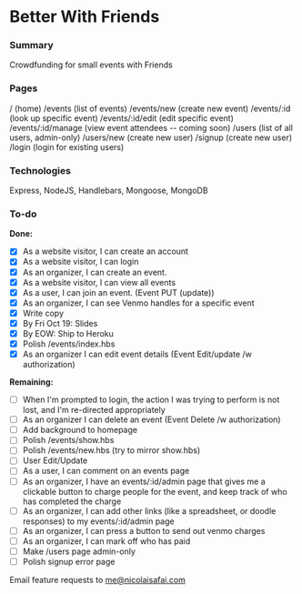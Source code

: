 # Better With Friends

### Summary
Crowdfunding for small events with Friends

### Pages
/ (home)
/events (list of events)
/events/new (create new event)
/events/:id (look up specific event)
/events/:id/edit (edit specific event)
/events/:id/manage (view event attendees -- coming soon)
/users (list of all users, admin-only)
/users/new (create new user)
/signup (create new user)
/login (login for existing users)

### Technologies
Express, NodeJS, Handlebars, Mongoose, MongoDB

### To-do

**Done:**

- [x] As a website visitor, I can create an account
- [x] As a website visitor, I can login
- [x] As an organizer, I can create an event.
- [x] As a website visitor, I can view all events
- [x] As a user, I can join an event. (Event PUT (update))
- [x] As an organizer, I can see Venmo handles for a specific event
- [x] Write copy
- [x] By Fri Oct 19: Slides
- [x] By EOW: Ship to Heroku
- [x] Polish /events/index.hbs
- [x] As an organizer I can edit event details (Event Edit/update /w authorization)

**Remaining:**

- [ ] When I'm prompted to login, the action I was trying to perform is not lost, and I'm re-directed appropriately
- [ ] As an organizer I can delete an event (Event Delete /w authorization)
- [ ] Add background to homepage
- [ ] Polish /events/show.hbs
- [ ] Polish /events/new.hbs (try to mirror show.hbs)
- [ ] User Edit/Update
- [ ] As a user, I can comment on an events page
- [ ] As an organizer, I have an events/:id/admin page that gives me a clickable button to charge people for the event, and keep track of who has completed the charge
- [ ] As an organizer, I can add other links (like a spreadsheet, or doodle responses) to my events/:id/admin page
- [ ] As an organizer, I can press a button to send out venmo charges
- [ ] As an organizer, I can mark off who has paid
- [ ] Make /users page admin-only
- [ ] Polish signup error page

Email feature requests to me@nicolaisafai.com
